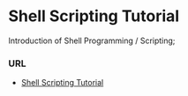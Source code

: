 # Shell Scripting Tutorial

Introduction of Shell Programming / Scripting;

### URL

* [Shell Scripting Tutorial](https://www.shellscript.sh/)

